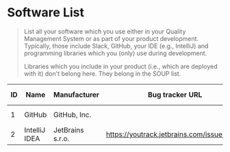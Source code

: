 <!--
Copyright (C) 2022 Radiotherapy AI Holdings Pty Ltd
Copyright (C) 2021-2022 OpenRegulatory (OpenReg GmbH)
This work is licensed under the Creative Commons Attribution 4.0 International
License. <http://creativecommons.org/licenses/by/4.0/>.

Original work by OpenRegulatory available at
<https://github.com/openregulatory/templates>
-->

# Software List

> List all your software which you use either in your Quality Management System or as part of your product
> development. Typically, those include Slack, GitHub, your IDE (e.g., IntelliJ) and programming libraries
> which you (only) use during development.
>
> Libraries which you include in your product (i.e., which are deployed with it) don't belong here. They belong
> in the SOUP list.

| ID  | Name          | Manufacturer     | Bug tracker URL                            | Needs validation? | Next validation | Last validation | Decommissioning |
| --- | ------------- | ---------------- | ------------------------------------------ | ----------------- | --------------- | --------------- | --------------- |
| 1   | GitHub        | GitHub, Inc.     |                                            | yes               | 2020-05-17      |                 |                 |
| 2   | IntelliJ IDEA | JetBrains s.r.o. | https://youtrack.jetbrains.com/issues/IDEA | yes               | 2020-05-17      |                 |                 |
